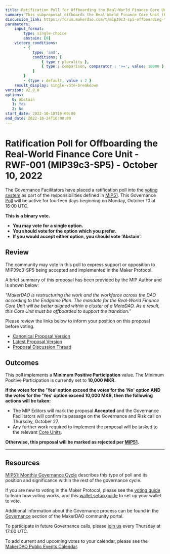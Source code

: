 ```yaml
---
title: Ratification Poll for Offboarding the Real-World Finance Core Unit - RWF-001 (MIP39c3-SP5) - October 10, 2022
summary: This subproposal offboards the Real-World Finance Core Unit (RWF-001).
discussion_link: https://forum.makerdao.com/t/mip39c3-sp5-offboarding-the-real-world-finance-core-unit-rwf-001/17753
parameters:
    input_format:
        type: single-choice
        abstain: [0]
    victory_conditions:
        - {
            type: 'and',
            conditions: [
                { type : plurality },
                { type : comparison, comparator : '>=', value: 10000 }
            ]
        }
        - {type : default, value : 2 }
    result_display: single-vote-breakdown
version: v2.0.0
options:
   0: Abstain
   1: Yes
   2: No
start_date: 2022-10-10T16:00:00
end_date: 2022-10-24T16:00:00
---
```

# Ratification Poll for Offboarding the Real-World Finance Core Unit - RWF-001 (MIP39c3-SP5) - October 10, 2022

The Governance Facilitators have placed a ratification poll into the [voting system](https://vote.makerdao.com/polling) as part of the responsibilities defined in [MIP51](https://mips.makerdao.com/mips/details/MIP51). This Governance [Poll](https://community-development.makerdao.com/en/learn/governance/on-chain-gov) will be active for fourteen days beginning on Monday, October 10 at 16:00 UTC.

**This is a binary vote.**
- **You may vote for a single option.**
- **You should vote for the option which you prefer.**
- **If you would accept either option, you should vote 'Abstain'.**

## Review

The community may vote in this poll to express support or opposition to MIP39c3-SP5 being accepted and implemented in the Maker Protocol.

A brief summary of this proposal has been provided by the MIP Author and is shown below:

*"MakerDAO is restructuring the work and the workforce across the DAO according to the Endgame Plan. The mandate for the Real-World Finance Core Unit will be better aligned within a cluster of a MetaDAO. As a result, this Core Unit must be offboarded to support the transition."*

Please review the links below to inform your position on this proposal before voting.
* [Canonical Proposal Version](https://github.com/makerdao/mips/blob/55e70dc7ef318498574737faa4370a14471e267d/MIP39/MIP39c3-Subproposals/MIP39c3-SP5.md)
* [Latest Proposal Version](https://mips.makerdao.com/mips/details/MIP39c3SP5)
* [Proposal Discussion Thread](https://forum.makerdao.com/t/mip39c3-sp5-offboarding-the-real-world-finance-core-unit-rwf-001/17753)

## Outcomes

This poll implements a **Minimum Positive Participation** value. The Minimum Positive Participation is currently set to **10,000 MKR**.

**If the votes for the 'Yes' option exceed the votes for the 'No' option AND the votes for the 'Yes' option exceed 10,000 MKR, then the following actions will be taken:**
* The MIP Editors will mark the proposal **Accepted** and the Governance Facilitators will confirm its passage on the Governance and Risk call on Thursday, October 27.
* Any further work required to implement the proposal will be tasked to the relevant [Core Units](https://mips.makerdao.com/mips/details/MIP38#mip38c2-core-unit-state).

**Otherwise, this proposal will be marked as rejected per [MIP51](https://mips.makerdao.com/mips/details/MIP51#mip51c2-ratification-poll).**

---

## Resources

[MIP51: Monthly Governance Cycle](https://mips.makerdao.com/mips/details/MIP51) describes this type of poll and its position and significance within the rest of the governance cycle.

If you are new to voting in the Maker Protocol, please see the [voting guide](https://community-development.makerdao.com/en/learn/governance/how-voting-works/) to learn how voting works, and this [wallet setup guide](https://community-development.makerdao.com/en/learn/governance/voting-setup/) to set up your wallet to vote.

Additional information about the Governance process can be found in the [Governance](https://community-development.makerdao.com/en/learn/governance) section of the MakerDAO community portal.

To participate in future Governance calls, please [join us](https://github.com/makerdao/community/tree/master/governance/governance-and-risk-meetings) every Thursday at 17:00 UTC.

To add current and upcoming votes to your calendar, please see the [MakerDAO Public Events Calendar](https://calendar.google.com/calendar/embed?src=makerdao.com_3efhm2ghipksegl009ktniomdk%40group.calendar.google.com&ctz=UTC&mode=week&showCalendars=0&showPrint=0).
